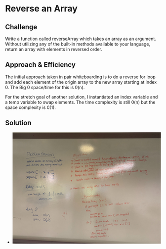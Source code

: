 # Reverse an Array

## Challenge
Write a function called reverseArray which takes an array as an argument. Without utilizing any of the built-in methods available to your language, return an array with elements in reversed order.

## Approach & Efficiency
<!-- What approach did you take? Why? What is the Big O space/time for this approach? -->
The initial approach taken in pair whiteboarding is to do a reverse for loop and add each element of the origin array to the new array starting at index 0.
The Big 0 space/time for this is 0(n).

For the stretch goal of another solution, I instantiated an index variable and a temp variable to swap elements. The time complexity is still 0(n) but the space complexity is 0(1).

## Solution
* ![](../assets/day01challenge.jpg)